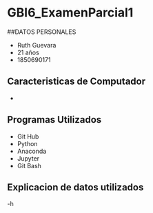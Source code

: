 # GBI6_ExamenParcial1
##DATOS PERSONALES
- Ruth Guevara
- 21 años
- 1850690171
## Caracteristicas de Computador
- 
## Programas Utilizados
- Git Hub
- Python
- Anaconda
- Jupyter
- Git Bash
## Explicacion de datos utilizados
-h
